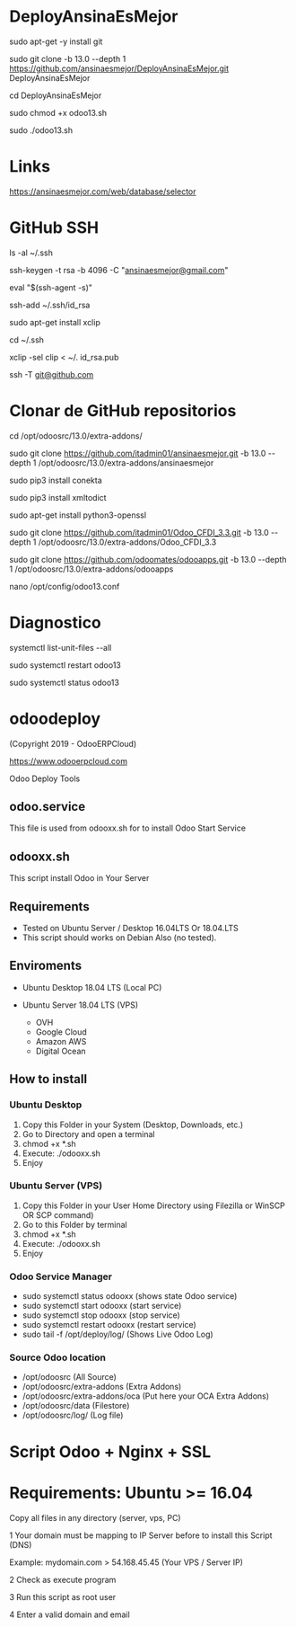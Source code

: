 # DeployAnsinaEsMejor

sudo apt-get -y install git

sudo git clone -b 13.0 --depth 1 https://github.com/ansinaesmejor/DeployAnsinaEsMejor.git DeployAnsinaEsMejor

cd DeployAnsinaEsMejor

sudo chmod +x odoo13.sh

sudo ./odoo13.sh

# Links

https://ansinaesmejor.com/web/database/selector

# GitHub SSH

ls -al ~/.ssh

ssh-keygen -t rsa -b 4096 -C "ansinaesmejor@gmail.com"

eval "$(ssh-agent -s)"

ssh-add ~/.ssh/id_rsa

sudo apt-get install xclip

cd ~/.ssh

xclip -sel clip < ~/. id_rsa.pub

ssh -T git@github.com


# Clonar de GitHub repositorios


cd /opt/odoosrc/13.0/extra-addons/

sudo git clone https://github.com/itadmin01/ansinaesmejor.git -b 13.0 --depth 1 /opt/odoosrc/13.0/extra-addons/ansinaesmejor

sudo pip3 install conekta

sudo pip3 install xmltodict

sudo apt-get install python3-openssl

sudo git clone https://github.com/itadmin01/Odoo_CFDI_3.3.git -b 13.0 --depth 1 /opt/odoosrc/13.0/extra-addons/Odoo_CFDI_3.3

sudo git clone https://github.com/odoomates/odooapps.git -b 13.0 --depth 1 /opt/odoosrc/13.0/extra-addons/odooapps


nano /opt/config/odoo13.conf


# Diagnostico

systemctl list-unit-files --all

sudo systemctl restart odoo13

sudo systemctl status odoo13


# odoodeploy

(Copyright 2019 - OdooERPCloud)

https://www.odooerpcloud.com

Odoo Deploy Tools

## odoo.service

This file is used from odooxx.sh for to install Odoo Start Service

## odooxx.sh
This script install Odoo in Your Server

## Requirements

* Tested on Ubuntu Server / Desktop 16.04LTS Or 18.04.LTS
* This script should works on Debian Also (no tested).

## Enviroments

* Ubuntu Desktop 18.04 LTS (Local PC)
* Ubuntu Server 18.04 LTS (VPS)

    * OVH
    * Google Cloud
    * Amazon AWS
    * Digital Ocean

## How to install

### Ubuntu Desktop

1. Copy this Folder in your System (Desktop, Downloads, etc.)
2. Go to Directory and open a terminal
3. chmod +x  *.sh
4. Execute: ./odooxx.sh
5. Enjoy

### Ubuntu Server (VPS)

1. Copy this Folder in your User Home Directory using Filezilla or WinSCP OR SCP command)
2. Go to this Folder by terminal
3. chmod +x  *.sh
4. Execute: ./odooxx.sh
5. Enjoy

### Odoo Service Manager

* sudo systemctl status odooxx (shows state Odoo service)
* sudo systemctl start odooxx (start service)
* sudo systemctl stop odooxx (stop service)
* sudo systemctl restart odooxx (restart service)
* sudo tail -f /opt/deploy/log/ (Shows Live Odoo Log)


### Source Odoo location

* /opt/odoosrc (All Source)
* /opt/odoosrc/extra-addons (Extra Addons)
* /opt/odoosrc/extra-addons/oca (Put here your OCA Extra Addons)
* /opt/odoosrc/data (Filestore)
* /opt/odoosrc/log/ (Log file)



Script Odoo + Nginx + SSL
=========================

# Requirements: Ubuntu >= 16.04

Copy all files in any directory (server, vps, PC)

1 Your domain must be mapping to IP Server before to install this Script (DNS)

Example: mydomain.com > 54.168.45.45 (Your VPS / Server IP) 

2 Check as execute program

3 Run this script as root user

4 Enter a valid domain and email
